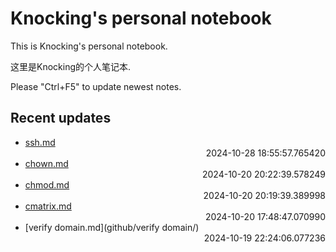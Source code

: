 
# Knocking's personal notebook

This is Knocking's personal notebook.

这里是Knocking的个人笔记本.

Please "Ctrl+F5" to update newest notes.

## Recent updates
- [ssh.md](linux_and_ubuntu/ssh/) <div style="text-align: right">2024-10-28 18:55:57.765420</div>
- [chown.md](linux_and_ubuntu/chown/) <div style="text-align: right">2024-10-20 20:22:39.578249</div>
- [chmod.md](linux_and_ubuntu/chmod/) <div style="text-align: right">2024-10-20 20:19:39.389998</div>
- [cmatrix.md](linux_and_ubuntu/cmatrix/) <div style="text-align: right">2024-10-20 17:48:47.070990</div>
- [verify domain.md](github/verify domain/) <div style="text-align: right">2024-10-19 22:24:06.077236</div>
